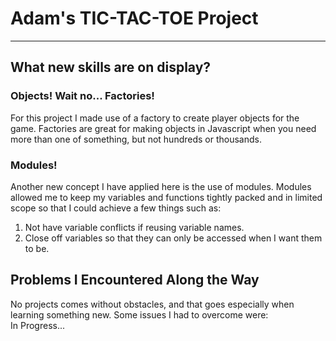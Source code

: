 # Adam's TIC-TAC-TOE Project<br>
---
## What new skills are on display?<br>
### Objects! Wait no... Factories!<br>
For this project I made use of a factory to create player objects for the game. Factories are great for making objects in Javascript when you need more than one of something, but not hundreds or thousands.
### Modules!
Another new concept I have applied here is the use of modules. Modules allowed me to keep my variables and functions tightly packed and in limited scope so that I could achieve a few things such as:
1. Not have variable conflicts if reusing variable names.
2. Close off variables so that they can only be accessed when I want them to be.

## Problems I Encountered Along the Way
No projects comes without obstacles, and that goes especially when learning something new. Some issues I had to overcome were:<br>
In Progress...
